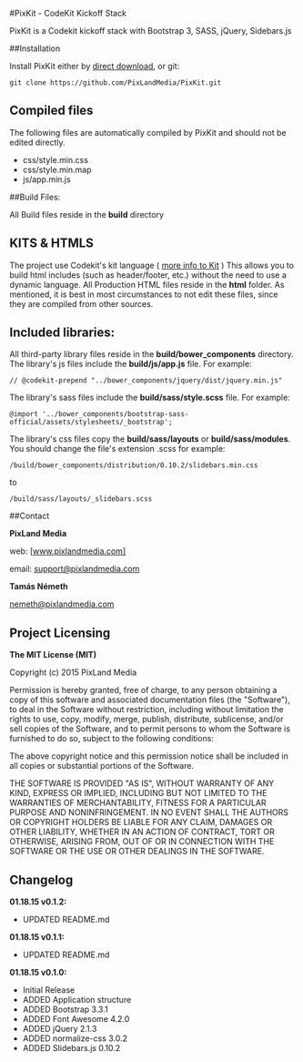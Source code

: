 #PixKit - CodeKit Kickoff Stack

PixKit is a Codekit kickoff stack with Bootstrap 3, SASS, jQuery, Sidebars.js

##Installation

Install PixKit either by [direct download], or git: 

	git clone https://github.com/PixLandMedia/PixKit.git

## Compiled files

The following files are automatically compiled by PixKit and should not be edited directly.
- css/style.min.css
- css/style.min.map
- js/app.min.js

##Build Files:

All Build files reside in the **build** directory

## KITS & HTMLS

The project use Codekit's kit language ( [more info to Kit] )
This allows you to build html includes (such as header/footer, etc.) without the need to use a dynamic language. 
All Production HTML files reside in the **html** folder. As mentioned, it is best in most circumstances to not edit these files, since they are compiled from other sources.

## Included libraries:

All third-party library files reside in the **build/bower_components** directory.
The library's js files include the **build/js/app.js** file. For example:

    // @codekit-prepend "../bower_components/jquery/dist/jquery.min.js"

The library's sass files include the **build/sass/style.scss** file. For example: 

    @import '../bower_components/bootstrap-sass-official/assets/stylesheets/_bootstrap';

The library's css files copy the **build/sass/layouts** or **build/sass/modules**. You should change the file's extension .scss for example: 

    /build/bower_components/distribution/0.10.2/slidebars.min.css

to

    /build/sass/layouts/_slidebars.scss



##Contact

**PixLand Media**

web: [www.pixlandmedia.com]

email: [support@pixlandmedia.com]


**Tamás Németh**

[nemeth@pixlandmedia.com]


## Project Licensing
 
**The MIT License (MIT)**

Copyright (c) 2015 PixLand Media

Permission is hereby granted, free of charge, to any person obtaining a copy
of this software and associated documentation files (the "Software"), to deal
in the Software without restriction, including without limitation the rights
to use, copy, modify, merge, publish, distribute, sublicense, and/or sell
copies of the Software, and to permit persons to whom the Software is
furnished to do so, subject to the following conditions:

The above copyright notice and this permission notice shall be included in all
copies or substantial portions of the Software.

THE SOFTWARE IS PROVIDED "AS IS", WITHOUT WARRANTY OF ANY KIND, EXPRESS OR
IMPLIED, INCLUDING BUT NOT LIMITED TO THE WARRANTIES OF MERCHANTABILITY,
FITNESS FOR A PARTICULAR PURPOSE AND NONINFRINGEMENT. IN NO EVENT SHALL THE
AUTHORS OR COPYRIGHT HOLDERS BE LIABLE FOR ANY CLAIM, DAMAGES OR OTHER
LIABILITY, WHETHER IN AN ACTION OF CONTRACT, TORT OR OTHERWISE, ARISING FROM,
OUT OF OR IN CONNECTION WITH THE SOFTWARE OR THE USE OR OTHER DEALINGS IN THE
SOFTWARE.



## Changelog

**01.18.15 v0.1.2:**

- UPDATED README.md


**01.18.15 v0.1.1:**

- UPDATED README.md


**01.18.15 v0.1.0:**

- Initial Release
- ADDED Application structure
- ADDED Bootstrap 3.3.1
- ADDED Font Awesome 4.2.0
- ADDED jQuery 2.1.3
- ADDED normalize-css 3.0.2
- ADDED Slidebars.js 0.10.2 





[www.pixlandmedia.com]: http://www.pixlandmedia.com
[support@pixlandmedia.com]: mailto:support@pixlandmedia.com
[nemeth@pixlandmedia.com]: mailto:nemeth@pixlandmedia.com
[direct download]: https://github.com/PixLandMedia/PixKit/archive/master.zip
[more info to Kit]: http://incident57.com/codekit/kit.php
